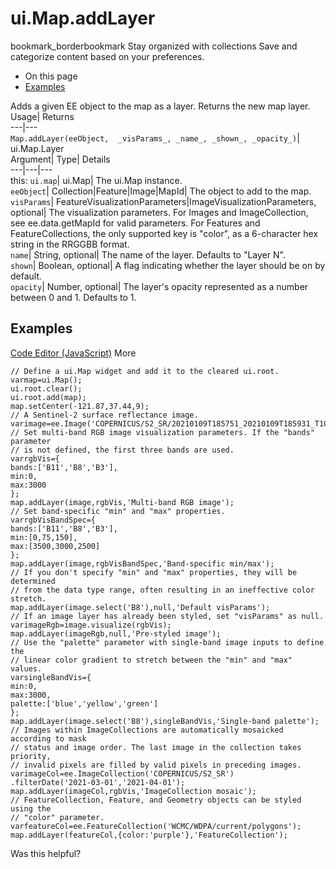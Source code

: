  
#  ui.Map.addLayer
bookmark_borderbookmark Stay organized with collections  Save and categorize content based on your preferences.
  * On this page
  * [Examples](https://developers.google.com/earth-engine/apidocs/ui-map-addlayer#examples)


Adds a given EE object to the map as a layer. 
Returns the new map layer.
Usage| Returns  
---|---  
`Map.addLayer(eeObject,  _visParams_, _name_, _shown_, _opacity_)`| ui.Map.Layer  
Argument| Type| Details  
---|---|---  
this: `ui.map`| ui.Map| The ui.Map instance.  
`eeObject`| Collection|Feature|Image|MapId| The object to add to the map.  
`visParams`| FeatureVisualizationParameters|ImageVisualizationParameters, optional| The visualization parameters. For Images and ImageCollection, see ee.data.getMapId for valid parameters. For Features and FeatureCollections, the only supported key is "color", as a 6-character hex string in the RRGGBB format.  
`name`| String, optional| The name of the layer. Defaults to "Layer N".  
`shown`| Boolean, optional| A flag indicating whether the layer should be on by default.  
`opacity`| Number, optional| The layer's opacity represented as a number between 0 and 1. Defaults to 1.  
## Examples
[Code Editor (JavaScript)](https://developers.google.com/earth-engine/apidocs/ui-map-addlayer#code-editor-javascript-sample) More
```
// Define a ui.Map widget and add it to the cleared ui.root.
varmap=ui.Map();
ui.root.clear();
ui.root.add(map);
map.setCenter(-121.87,37.44,9);
// A Sentinel-2 surface reflectance image.
varimage=ee.Image('COPERNICUS/S2_SR/20210109T185751_20210109T185931_T10SEG');
// Set multi-band RGB image visualization parameters. If the "bands" parameter
// is not defined, the first three bands are used.
varrgbVis={
bands:['B11','B8','B3'],
min:0,
max:3000
};
map.addLayer(image,rgbVis,'Multi-band RGB image');
// Set band-specific "min" and "max" properties.
varrgbVisBandSpec={
bands:['B11','B8','B3'],
min:[0,75,150],
max:[3500,3000,2500]
};
map.addLayer(image,rgbVisBandSpec,'Band-specific min/max');
// If you don't specify "min" and "max" properties, they will be determined
// from the data type range, often resulting in an ineffective color stretch.
map.addLayer(image.select('B8'),null,'Default visParams');
// If an image layer has already been styled, set "visParams" as null.
varimageRgb=image.visualize(rgbVis);
map.addLayer(imageRgb,null,'Pre-styled image');
// Use the "palette" parameter with single-band image inputs to define the
// linear color gradient to stretch between the "min" and "max" values.
varsingleBandVis={
min:0,
max:3000,
palette:['blue','yellow','green']
};
map.addLayer(image.select('B8'),singleBandVis,'Single-band palette');
// Images within ImageCollections are automatically mosaicked according to mask
// status and image order. The last image in the collection takes priority,
// invalid pixels are filled by valid pixels in preceding images.
varimageCol=ee.ImageCollection('COPERNICUS/S2_SR')
.filterDate('2021-03-01','2021-04-01');
map.addLayer(imageCol,rgbVis,'ImageCollection mosaic');
// FeatureCollection, Feature, and Geometry objects can be styled using the
// "color" parameter.
varfeatureCol=ee.FeatureCollection('WCMC/WDPA/current/polygons');
map.addLayer(featureCol,{color:'purple'},'FeatureCollection');
```

Was this helpful?
